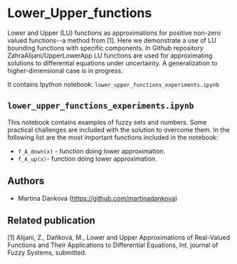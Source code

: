 # Lower_Upper_functions
Lower and Upper (LU) functions as approximations for positive non-zero valued functions--a method from [1]. Here we demonstrate a use of LU bounding functions with specific components. In Github repository ZahraAlijani/UpperLowerApp LU functions are used for approximating solutions to differential equations under uncertainty. A generalization to higher-dimensional case is in progress.

It contains Ipython notebook: 
`lower_upper_functions_experiments.ipynb`

## `lower_upper_functions_experiments.ipynb` 
This notebook contains examples of fuzzy sets and numbers. Some practical challenges are included with the solution to overcome them. In the following list are the most important functions included in the notebook:
- `f_A_down(x)` - function doing lower approximation.
- `f_A_up(x)`- function doing lower approximation.
  
## Authors
- Martina Dankova (https://github.com/martinadankova)

## Related publication
[1] Alijani, Z., Daňková, M., Lower and Upper Approximations of Real-Valued Functions and Their Applications to Differential Equations, Int. journal of Fuzzy Systems, submitted.

